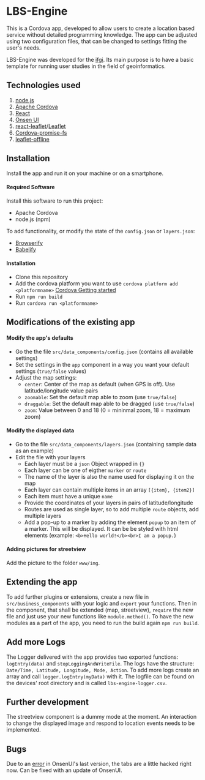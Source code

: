 # LBS-Engine

This is a Cordova app, developed to allow users to create a location based service without detailed programming knowledge. The app can be adjusted using two configuration files, that can be changed to settings fitting the user's needs.

LBS-Engine was developed for the [ifgi](http://ifgi.de). Its main purpose is to have a basic template for running user studies in the field of geoinformatics.

## Technologies used

1. [node.js](https://nodejs.org/en/)
2. [Apache Cordova](https://cordova.apache.org/)
3. [React](https://reactjs.org/)
4. [Onsen UI](https://onsen.io/)
5. [react-leaflet](https://github.com/PaulLeCam/react-leaflet)/[Leaflet](http://leafletjs.com/)
6. [Cordova-promise-fs](https://github.com/markmarijnissen/cordova-promise-fs)
7. [leaflet-offline](https://github.com/robertomlsoares/leaflet-offline)

## Installation

Install the app and run it on your machine or on a smartphone.

#### Required Software
Install this software to run this project:

- Apache Cordova
- node.js (npm)

To add functionality, or modify the state of the `config.json` or `layers.json`:

- [Browserify](http://browserify.org/)
- [Babelify](https://github.com/babel/babelify)

#### Installation
- Clone this repository
- Add the cordova platform you want to use `cordova platform add <platformname>` [Cordova Getting started](https://cordova.apache.org/#getstarted)
- Run `npm run build`
- Run `cordova run <platformname>`

## Modifications of the existing app

#### Modify the app's defaults
- Go the the file `src/data_components/config.json` (contains all available settings)
- Set the settings in the `app` component in a way you want your default settings (`true/false` values)
- Adjust the map settings: 
    - `center`: Center of the map as default (when GPS is off). Use latitude/longitude value pairs
    - `zoomable`: Set the default map able to zoom (use `true/false`)
    - `draggable`: Set the default map able to be dragged (use `true/false`)
    - `zoom`: Value between 0 and 18 (0 = mininmal zoom, 18 = maximum zoom)

#### Modify the displayed data
- Go to the file `src/data_components/layers.json` (containing sample data as an example)
- Edit the file with your layers
    - Each layer must be a `json` Object wrapped in `{}`
    - Each layer can be one of eigther `marker` or `route` 
    - The name of the layer is also the name used for displaying it on the map
    - Each layer can contain multiple items in an array `[{item}, {item2}]`
    - Each item must have a unique `name`
    - Provide the coordinates of your layers in pairs of latitude/longitude
    - Routes are used as single layer, so to add multiple `route` objects, add multiple layers
    - Add a pop-up to a marker by adding the element `popup` to an item of a marker. This will be displayed. It can be be styled with html elements (example: `<b>Hello world!</b><br>I am a popup.`)

#### Adding pictures for streetview
Add the picture to the folder `www/img`.

## Extending the app

To add further plugins or extensions, create a new file in `src/business_components` with your logic and `export` your functions. Then in the component, that shall be extended (map, streetview), `require` the new file and just use your new functions like `module.method()`. To have the new modules as a part of the app, you need to run the build again `npm run build`.

## Add more Logs
The Logger delivered with the app provides two exported functions: `logEntry(data)` and `stopLoggingAndWriteFile`. The logs have the structure: `Date/Time, Latitude, Longitude, Mode, Action`. To add more logs create an array and call `logger.logEntry(myData)` with it. The logfile can be found on the devices' root directory and is called `lbs-engine-logger.csv`.  

## Further development
The streetview component is a dummy mode at the moment. An interaction to change the displayed image and respond to location events needs to be implemented.

## Bugs
Due to an [error](https://github.com/OnsenUI/OnsenUI/issues/2307) in OnsenUI's last version, the tabs are a little hacked right now. Can be fixed with an update of OnsenUI.

